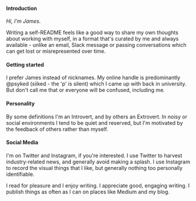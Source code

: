 #### Introduction

_Hi, I'm James._

Writing a self-README feels like a good way to share my own thoughts about working with myself, in a format that's curated by me and always available - unlike an email, Slack message or passing conversations which can get lost or misrepresented over time.

#### Getting started

I prefer James instead of nicknames. My online handle is predominantly @psyked (siiked - the 'p' is silent) which I came up with back in university. But don't call me that or everyone will be confused, including me.

#### Personality

By some definitions I'm an Introvert, and by others an Extrovert. In noisy or social environments I tend to be quiet and reserved, but I'm motivated by the feedback of others rather than myself.

#### Social Media

I'm on Twitter and Instagram, if you're interested. I use Twitter to harvest industry-related news, and generally avoid making a splash. I use Instagram to record the visual things that I like, but generally nothing too personally identifiable.

I read for pleasure and I enjoy writing. I appreciate good, engaging writing. I publish things as often as I can on places like Medium and my blog.